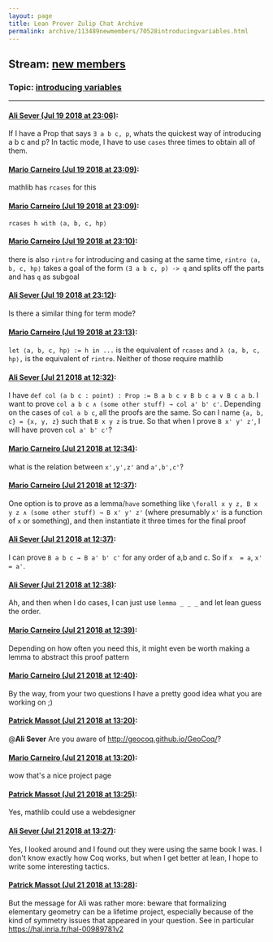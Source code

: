```yaml
---
layout: page
title: Lean Prover Zulip Chat Archive 
permalink: archive/113489newmembers/70528introducingvariables.html
---
```


## Stream: [new members](index.html)
### Topic: [introducing variables](70528introducingvariables.html)

---

#### [Ali Sever (Jul 19 2018 at 23:06)](https://leanprover.zulipchat.com/#narrow/stream/113489-new%20members/topic/introducing%20variables/near/129956826):
If I have a Prop that says `∃ a b c, p`, whats the quickest way of introducing a b c and p? In tactic mode, I have to use `cases` three times to obtain all of them.

#### [Mario Carneiro (Jul 19 2018 at 23:09)](https://leanprover.zulipchat.com/#narrow/stream/113489-new%20members/topic/introducing%20variables/near/129957010):
mathlib has `rcases` for this

#### [Mario Carneiro (Jul 19 2018 at 23:09)](https://leanprover.zulipchat.com/#narrow/stream/113489-new%20members/topic/introducing%20variables/near/129957025):
`rcases h with ⟨a, b, c, hp⟩`

#### [Mario Carneiro (Jul 19 2018 at 23:10)](https://leanprover.zulipchat.com/#narrow/stream/113489-new%20members/topic/introducing%20variables/near/129957121):
there is also `rintro` for introducing and casing at the same time, `rintro ⟨a, b, c, hp⟩` takes a goal of the form `(∃ a b c, p) -> q` and splits off the parts and has `q` as subgoal

#### [Ali Sever (Jul 19 2018 at 23:12)](https://leanprover.zulipchat.com/#narrow/stream/113489-new%20members/topic/introducing%20variables/near/129957266):
Is there a similar thing for term mode?

#### [Mario Carneiro (Jul 19 2018 at 23:13)](https://leanprover.zulipchat.com/#narrow/stream/113489-new%20members/topic/introducing%20variables/near/129957292):
`let ⟨a, b, c, hp⟩ := h in ...` is the equivalent of `rcases` and `λ ⟨a, b, c, hp⟩,` is the equivalent of `rintro`. Neither of those require mathlib

#### [Ali Sever (Jul 21 2018 at 12:32)](https://leanprover.zulipchat.com/#narrow/stream/113489-new%20members/topic/introducing%20variables/near/130049223):
I have `def col (a b c : point) : Prop := B a b c ∨ B b c a ∨ B c a b`. I want to prove `col a b c ∧ (some other stuff) → col a' b' c'`. Depending on the cases of `col a b c`, all the proofs are the same. So can I name `{a, b, c} = {x, y, z}` such that `B x y z` is true. So that when I prove `B x' y' z'`,  I will have proven `col a' b' c'`?

#### [Mario Carneiro (Jul 21 2018 at 12:34)](https://leanprover.zulipchat.com/#narrow/stream/113489-new%20members/topic/introducing%20variables/near/130049272):
what is the relation between `x',y',z'` and `a',b',c'`?

#### [Mario Carneiro (Jul 21 2018 at 12:37)](https://leanprover.zulipchat.com/#narrow/stream/113489-new%20members/topic/introducing%20variables/near/130049324):
One option is to prove as a lemma/`have` something like `\forall x y z, B x y z ∧ (some other stuff) → B x' y' z'` (where presumably `x'` is a function of `x` or something), and then instantiate it three times for the final proof

#### [Ali Sever (Jul 21 2018 at 12:37)](https://leanprover.zulipchat.com/#narrow/stream/113489-new%20members/topic/introducing%20variables/near/130049325):
I can prove `B a b c → B a' b' c'` for any order of a,b and c. So if `x  = a`, `x' = a'`.

#### [Ali Sever (Jul 21 2018 at 12:38)](https://leanprover.zulipchat.com/#narrow/stream/113489-new%20members/topic/introducing%20variables/near/130049374):
Ah, and then when I do cases, I can just use `lemma _ _ _` and let lean guess the order.

#### [Mario Carneiro (Jul 21 2018 at 12:39)](https://leanprover.zulipchat.com/#narrow/stream/113489-new%20members/topic/introducing%20variables/near/130049381):
Depending on how often you need this, it might even be worth making a lemma to abstract this proof pattern

#### [Mario Carneiro (Jul 21 2018 at 12:40)](https://leanprover.zulipchat.com/#narrow/stream/113489-new%20members/topic/introducing%20variables/near/130049389):
By the way, from your two questions I have a pretty good idea what you are working on ;)

#### [Patrick Massot (Jul 21 2018 at 13:20)](https://leanprover.zulipchat.com/#narrow/stream/113489-new%20members/topic/introducing%20variables/near/130050497):
@**Ali Sever** Are you aware of http://geocoq.github.io/GeoCoq/?

#### [Mario Carneiro (Jul 21 2018 at 13:20)](https://leanprover.zulipchat.com/#narrow/stream/113489-new%20members/topic/introducing%20variables/near/130050501):
wow that's a nice project page

#### [Patrick Massot (Jul 21 2018 at 13:25)](https://leanprover.zulipchat.com/#narrow/stream/113489-new%20members/topic/introducing%20variables/near/130050605):
Yes, mathlib could use a webdesigner

#### [Ali Sever (Jul 21 2018 at 13:27)](https://leanprover.zulipchat.com/#narrow/stream/113489-new%20members/topic/introducing%20variables/near/130050654):
Yes, I looked around and I found out they were using the same book I was. I don't know exactly how Coq works, but when I get better at lean, I hope to write some interesting tactics.

#### [Patrick Massot (Jul 21 2018 at 13:28)](https://leanprover.zulipchat.com/#narrow/stream/113489-new%20members/topic/introducing%20variables/near/130050695):
But the message for Ali was rather more: beware that formalizing elementary geometry can be a lifetime project, especially because of the kind of symmetry issues that appeared in your question. See in particular https://hal.inria.fr/hal-00989781v2

